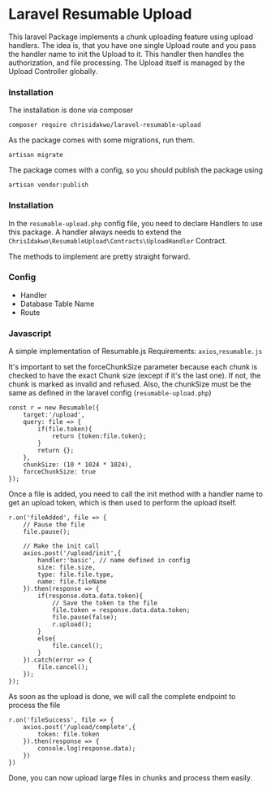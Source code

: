 # Laravel Resumable Upload

This laravel Package implements a chunk uploading feature using upload handlers. The idea is, that you have one single Upload route and you pass the handler name to init the Upload to it. This handler then handles the authorization, and file processing. The Upload itself is managed by the Upload Controller globally.

### Installation

The installation is done via composer

```composer require chrisidakwo/laravel-resumable-upload```

As the package comes with some migrations, run them.

```artisan migrate```

The package comes with a config, so you should publish the package using 

```artisan vendor:publish```

### Installation

In the `resumable-upload.php` config file, you need to declare Handlers to use this package.
A handler always needs to extend the `ChrisIdakwo\ResumableUpload\Contracts\UploadHandler` Contract.

The methods to implement are pretty straight forward.

### Config

- Handler
- Database Table Name
- Route

### Javascript

A simple implementation of Resumable.js
Requirements: `axios`,`resumable.js`

It's important to set the forceChunkSize parameter because each chunk is checked to have the exact Chunk size (except if it's the last one).
If not, the chunk is marked as invalid and refused.
Also, the chunkSize must be the same as defined in the laravel config (`resumable-upload.php`)

```
const r = new Resumable({
    target:'/upload',
    query: file => {
        if(file.token){
            return {token:file.token};
        }
        return {};
    },
    chunkSize: (10 * 1024 * 1024),
    forceChunkSize: true
});
```

Once a file is added, you need to call the init method with a handler name to get an upload token, which is then used to perform the upload itself.
```
r.on('fileAdded', file => {
    // Pause the file
    file.pause();

    // Make the init call
    axios.post('/upload/init',{
        handler:'basic', // name defined in config
        size: file.size,
        type: file.file.type,
        name: file.fileName
    }).then(response => {
        if(response.data.data.token){
            // Save the token to the file
            file.token = response.data.data.token;
            file.pause(false);
            r.upload();
        }
        else{
            file.cancel();
        }
    }).catch(error => {
        file.cancel();
    });
});
```

As soon as the upload is done, we will call the complete endpoint to process the file
```
r.on('fileSuccess', file => {
    axios.post('/upload/complete',{
        token: file.token
    }).then(response => {
        console.log(response.data);
    })
})
```

Done, you can now upload large files in chunks and process them easily.
